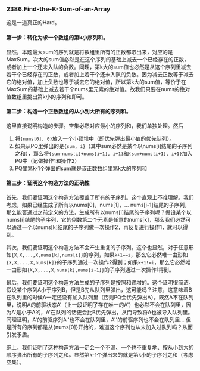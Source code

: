### 2386.Find-the-K-Sum-of-an-Array

这是一道真正的Hard。

#### 第一步：转化为求一个数组的第k小序列和。
显然，本题最大sum的序列就是将数组里所有的正数都取出来，对应的是MaxSum。次大的sum值必然是在这个序列的基础上减去一个已经存在的正数，或者加上一个还未入队的负数。同理，第k大的sum值也必然是从这个序列里减去若干个已经存在的正数，或者加上若干个还未入队的负数。因为减去正数等于减去它的绝对值，加上负数也等于减去它的绝对值，所以第k大的sum值，等价于在MaxSum的基础上减去若干个nums里元素的绝对值。故我们只要在nums的绝对值数组里挑出第k小的序列和即可。

#### 第二步：构造一个正数数组的从小到大所有的序列和。
这里直接说明构造的步骤。空集必然对应最小的序列和，我们单独处理。然后
1. 将`{nums[0], 0}`放入一个小顶堆中（即优先弹出最小值的优先队列）。
2. 如果从PQ里弹出的是`{sum, i}`（其中sum必然是某个以nums[i]结尾的子序列之和），那么将`{sum-nums[i]+nums[i+1], i+1}`和`{sum+nums[i+1], i+1}`加入PQ中（记做操作1和操作2）
3. PQ里第k-1个弹出的sum就是该正数数组里第k大的序列和

#### 第三步：证明这个构造方法的正确性
首先，我们要证明这个构造方法覆盖了所有的子序列。这个直观上不难理解。我们考虑，如果已经生成了所有以nums[0]，nums[1]，... nums[i-1]结尾的子序列，那么能否通过之前定义的方法，生成所有以nums[i]结尾的子序列呢？假设某个以nums[i]结尾的子序列，它的倒数第二个元素是任意的nums[k]，那么我们必然可以通过一个以nums[k]结尾的子序列做一次操作2，再反复进行操作1，就可以得到。

其次，我们要证明这个构造方法不会产生重复的子序列。这个也显然，对于任意形如`{X,X,...,X,nums[k],nums[i]}`的序列，如果`k+1==i`，那么它必然唯一由形如`{X,X,...,X,nums[k]}`的子序列通过一次操作2得到；如果`k+1!=i`，那么它必然唯一由形如`{X,X,...,X,nums[k],nums[i-1]}`的子序列通过一次操作1得到。

最后，我们要证明这个构造方法生成的子序列是按照和递增的。这个证明很简洁。假设某个序列A小于序列B，但是B先从队列里弹出，这可能吗？注意，这意味着B在队列里的时候A一定还没有加入队列里（否则PQ会优先弹出A）。既然A不在队列里，说明A的前驱状态A'（上一段证明了存在唯一的A'）也必然不会在队列里，因为A'是小于A的，A'在队列的话更会比B优先弹出，从而导致将A也被导入队列里。同理证明，A'的前驱序列A''也不会在队列里，A''的前驱序列也不会在队列里... 但是所有的序列都是从{nums[0]}开始的，难道这个序列也从未加入过队列吗？从而引发矛盾。

综上，我们证明了这种构造方法一定会一个不漏、一个也不重复地、按从小到大的顺序弹出所有的子序列之和。显然第k-1个弹出来的就是第k小的子序列之和（考虑空集）。
